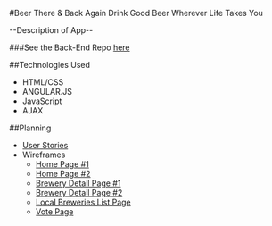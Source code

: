 #Beer There & Back Again
Drink Good Beer Wherever Life Takes You

--Description of App--

###See the Back-End Repo [here](https://github.com/tiffboors29/project_4_api)


##Technologies Used
- HTML/CSS
- ANGULAR.JS
- JavaScript
- AJAX



##Planning
- [User Stories](planning-docs/user-stories.txt)
- Wireframes
  - [Home Page #1](planning-docs/wireframes/home.html.png)
  - [Home Page #2](planning-docs/wireframes/home2.html.png)
  - [Brewery Detail Page #1](planning-docs/wireframes/brewery-detail.html.png)
  - [Brewery Detail Page #2](planning-docs/wireframes/brewery-detail2.html.png)
  - [Local Breweries List Page](planning-docs/wireframes/local-breweries-list.html.png)
  - [Vote Page](planning-docs/wireframes/vote.html.png)
